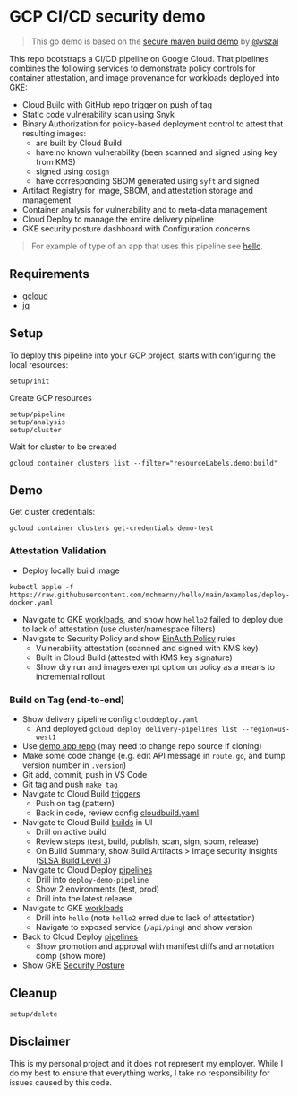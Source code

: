 # GCP CI/CD security demo

> This go demo is based on the [secure maven build demo](https://github.com/vszal/secure-cicd-maven) by [@vszal](https://github.com/vszal)

This repo bootstraps a CI/CD pipeline on Google Cloud. That pipelines combines the following services to demonstrate policy controls for container attestation, and image provenance for workloads deployed into GKE:

* Cloud Build with GitHub repo trigger on push of tag
* Static code vulnerability scan using Snyk 
* Binary Authorization for policy-based deployment control to attest that resulting images:
  * are built by Cloud Build
  * have no known vulnerability (been scanned and signed using key from KMS)
  * signed using `cosign`
  * have corresponding SBOM generated using `syft` and signed
* Artifact Registry for image, SBOM, and attestation storage and management
* Container analysis for vulnerability and to meta-data management 
* Cloud Deploy to manage the entire delivery pipeline 
* GKE security posture dashboard with Configuration concerns

> For example of type of an app that uses this pipeline see [hello](https://github.com/mchmarny/hello).

## Requirements 

* [gcloud](https://cloud.google.com/sdk/docs/install)
* [jq](https://stedolan.github.io/jq/download/)

## Setup 

To deploy this pipeline into your GCP project, starts with configuring the local resources:

```shell
setup/init
```

Create GCP resources 

```shell
setup/pipeline
setup/analysis
setup/cluster
```

Wait for cluster to be created

```shell
gcloud container clusters list --filter="resourceLabels.demo:build"
```

## Demo

Get cluster credentials:

```shell
gcloud container clusters get-credentials demo-test
```

### Attestation Validation

* Deploy locally build image 

```shell
kubectl apple -f https://raw.githubusercontent.com/mchmarny/hello/main/examples/deploy-docker.yaml
```

* Navigate to GKE [workloads](https://console.cloud.google.com/kubernetes/workload/overview), and show how `hello2` failed to deploy due to lack of attestation (use cluster/namespace filters)
* Navigate to Security Policy and show [BinAuth Policy](https://console.cloud.google.com/security/binary-authorization/policy) rules
  * Vulnerability attestation (scanned and signed with KMS key)
  * Built in Cloud Build (attested with KMS key signature)
  * Show dry run and images exempt option on policy as a means to incremental rollout

### Build on Tag (end-to-end)

* Show delivery pipeline config `clouddeploy.yaml`
  * And deployed `gcloud deploy delivery-pipelines list --region=us-west1`
* Use [demo app repo](https://github.com/mchmarny/hello) (may need to change repo source if cloning)
* Make some code change (e.g. edit API message in `route.go`, and bump version number in `.version`)
* Git add, commit, push in VS Code
* Git tag and push `make tag`
* Navigate to Cloud Build [triggers](https://console.cloud.google.com/cloud-build/triggers)
  * Push on tag (pattern)
  * Back in code, review config [cloudbuild.yaml](https://github.com/mchmarny/hello/blob/main/cloudbuild.yaml)
* Navigate to Cloud Build [builds](https://console.cloud.google.com/cloud-build/builds) in UI
  * Drill on active build 
  * Review steps (test, build, publish, scan, sign, sbom, release)
  * On Build Summary, show Build Artifacts > Image security insights ([SLSA Build Level 3](https://slsa.dev/spec/v0.1/levels))
* Navigate to Cloud Deploy [pipelines](https://console.cloud.google.com/deploy/delivery-pipelines)
  * Drill into `deploy-demo-pipeline`
  * Show 2 environments (test, prod)
  * Drill into the latest release 
* Navigate to GKE [workloads](https://console.cloud.google.com/kubernetes/workload/overview)
  * Drill into `hello` (note `hello2` erred due to lack of attestation)
  * Navigate to exposed service (`/api/ping`) and show version
* Back to Cloud Deploy [pipelines](https://console.cloud.google.com/deploy/delivery-pipelines) 
  * Show promotion and approval with manifest diffs and annotation comp (show more)
* Show GKE [Security Posture](https://console.cloud.google.com/kubernetes/security/dashboard)

## Cleanup 

```shell
setup/delete
```

## Disclaimer

This is my personal project and it does not represent my employer. While I do my best to ensure that everything works, I take no responsibility for issues caused by this code.